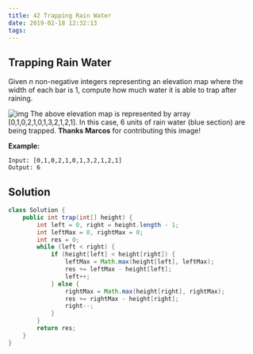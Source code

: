 ```yaml
---
title: 42 Trapping Rain Water
date: 2019-02-18 12:32:13
tags:
---
```


## Trapping Rain Water

Given *n* non-negative integers representing an elevation map where the width of each bar is 1, compute how much water it is able to trap after raining.

![img](https://assets.leetcode.com/uploads/2018/10/22/rainwatertrap.png)
The above elevation map is represented by array [0,1,0,2,1,0,1,3,2,1,2,1]. In this case, 6 units of rain water (blue section) are being trapped. **Thanks Marcos** for contributing this image!

**Example:**

```
Input: [0,1,0,2,1,0,1,3,2,1,2,1]
Output: 6
```

## Solution

```java
class Solution {
    public int trap(int[] height) {
        int left = 0, right = height.length - 1;
        int leftMax = 0, rightMax = 0;
        int res = 0;
        while (left < right) {
            if (height[left] < height[right]) {
                leftMax = Math.max(height[left], leftMax);
                res += leftMax - height[left];
                left++;
            } else {
                rightMax = Math.max(height[right], rightMax);
                res += rightMax - height[right];
                right--;
            }
        }
        return res;
    }
}
```

